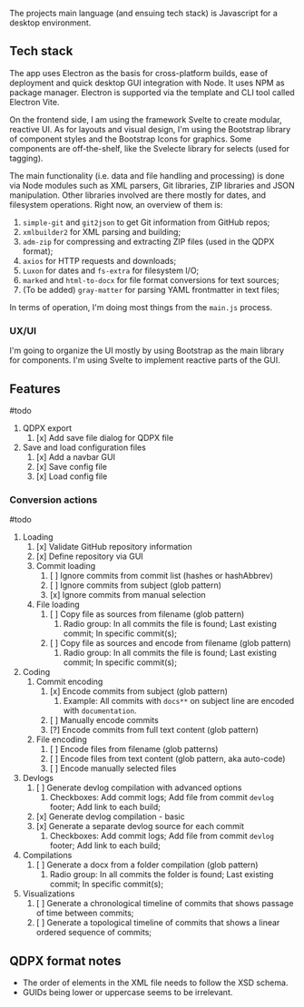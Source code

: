 The projects main language (and ensuing tech stack) is Javascript for a desktop environment.

## Tech stack

The app uses Electron as the basis for cross-platform builds, ease of deployment and quick desktop GUI integration with Node. It uses NPM as package manager. Electron is supported via the template and CLI tool called Electron Vite.

On the frontend side, I am using the framework Svelte to create modular, reactive UI. As for layouts and visual design, I'm using the Bootstrap library of component styles and the Bootstrap Icons for graphics. Some components are off-the-shelf, like the Svelecte library for selects (used for tagging).

The main functionality (i.e. data and file handling and processing) is done via Node modules such as XML parsers, Git libraries, ZIP libraries and JSON manipulation. Other libraries involved are there mostly for dates, and filesystem operations. Right now, an overview of them is:

1. `simple-git` and `git2json` to get Git information from GitHub repos;
2. `xmlbuilder2` for XML parsing and building;
3. `adm-zip` for compressing and extracting ZIP files (used in the QDPX format);
4. `axios` for HTTP requests and downloads;
5. `Luxon` for dates and `fs-extra` for filesystem I/O;
6. `marked` and `html-to-docx` for file format conversions for text sources;
7. (To be added) `gray-matter` for parsing YAML frontmatter in text files;

In terms of operation, I'm doing most things from the `main.js` process.

### UX/UI

I'm going to organize the UI mostly by using Bootstrap as the main library for components. I'm using Svelte to implement reactive parts of the GUI.

## Features

#todo

1. QDPX export
   1. [x] Add save file dialog for QDPX file
2. Save and load configuration files
   1. [x] Add a navbar GUI
   2. [x] Save config file
   3. [x] Load config file

### Conversion actions

#todo

1. Loading
   1. [x] Validate GitHub repository information
   2. [x] Define repository via GUI
   3. Commit loading
      1. [ ] Ignore commits from commit list (hashes or hashAbbrev)
      2. [ ] Ignore commits from subject (glob pattern)
      3. [x] Ignore commits from manual selection
   4. File loading
      1. [ ] Copy file as sources from filename (glob pattern)
         1. Radio group: In all commits the file is found; Last existing commit; In specific commit(s);
      2. [ ] Copy file as sources and encode from filename (glob pattern)
         1. Radio group: In all commits the file is found; Last existing commit; In specific commit(s);
2. Coding
   1. Commit encoding
      1. [x] Encode commits from subject (glob pattern)
         1. Example: All commits with `docs**` on subject line are encoded with `documentation`.
      2. [ ] Manually encode commits
      3. [?] Encode commits from full text content (glob pattern)
   2. File encoding
      1. [ ] Encode files from filename (glob patterns)
      2. [ ] Encode files from text content (glob pattern, aka auto-code)
      3. [ ] Encode manually selected files
3. Devlogs
   1. [ ] Generate devlog compilation with advanced options
      1. Checkboxes: Add commit logs; Add file from commit `devlog` footer; Add link to each build;
   2. [x] Generate devlog compilation - basic
   3. [x] Generate a separate devlog source for each commit
      1. Checkboxes: Add commit logs; Add file from commit `devlog` footer; Add link to each build;
4. Compilations
   1. [ ] Generate a docx from a folder compilation (glob pattern)
      1. Radio group: In all commits the folder is found; Last existing commit; In specific commit(s);
5. Visualizations
   1. [ ] Generate a chronological timeline of commits that shows passage of time between commits;
   2. [ ] Generate a topological timeline of commits that shows a linear ordered sequence of commits;

## QDPX format notes

- The order of elements in the XML file needs to follow the XSD schema.
- GUIDs being lower or uppercase seems to be irrelevant.
